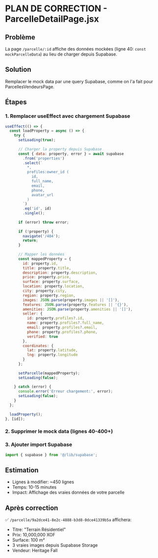 # PLAN DE CORRECTION - ParcelleDetailPage.jsx

## Problème
La page `/parcelle/:id` affiche des données mockées (ligne 40: `const mockParcelleData`) au lieu de charger depuis Supabase.

## Solution
Remplacer le mock data par une query Supabase, comme on l'a fait pour ParcellesVendeursPage.

## Étapes

### 1. Remplacer useEffect avec chargement Supabase
```javascript
useEffect(() => {
  const loadProperty = async () => {
    try {
      setLoading(true);
      
      // Charger la property depuis Supabase
      const { data: property, error } = await supabase
        .from('properties')
        .select(`
          *,
          profiles:owner_id (
            id,
            full_name,
            email,
            phone,
            avatar_url
          )
        `)
        .eq('id', id)
        .single();
      
      if (error) throw error;
      
      if (!property) {
        navigate('/404');
        return;
      }
      
      // Mapper les données
      const mappedProperty = {
        id: property.id,
        title: property.title,
        description: property.description,
        price: property.price,
        surface: property.surface,
        location: property.location,
        city: property.city,
        region: property.region,
        images: JSON.parse(property.images || '[]'),
        features: JSON.parse(property.features || '{}'),
        amenities: JSON.parse(property.amenities || '[]'),
        seller: {
          id: property.profiles?.id,
          name: property.profiles?.full_name,
          email: property.profiles?.email,
          phone: property.profiles?.phone,
          verified: true
        },
        coordinates: {
          lat: property.latitude,
          lng: property.longitude
        }
      };
      
      setParcelle(mappedProperty);
      setLoading(false);
      
    } catch (error) {
      console.error('Erreur chargement:', error);
      setLoading(false);
    }
  };
  
  loadProperty();
}, [id]);
```

### 2. Supprimer le mock data (lignes 40-400+)

### 3. Ajouter import Supabase
```javascript
import { supabase } from '@/lib/supabase';
```

## Estimation
- Lignes à modifier: ~450 lignes
- Temps: 10-15 minutes
- Impact: Affichage des vraies données de votre parcelle

## Après correction
✅ `/parcelle/9a2dce41-8e2c-4888-b3d8-0dce41339b5a` affichera:
- Titre: "Terrain Résidentiel"
- Prix: 10,000,000 XOF
- Surface: 100 m²
- 3 vraies images depuis Supabase Storage
- Vendeur: Heritage Fall
